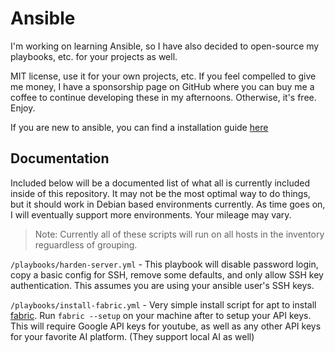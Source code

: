 # Ansible

I'm working on learning Ansible, so I have also decided to open-source my playbooks, etc. for your projects as well.

MIT license, use it for your own projects, etc. If you feel compelled to give me money, I have a sponsorship page on GitHub where you can buy me a coffee to continue developing these in my afternoons. Otherwise, it's free. Enjoy.

If you are new to ansible, you can find a installation guide [here](https://docs.ansible.com/ansible/latest/installation_guide/intro_installation.html#control-node-requirements)

## Documentation

Included below will be a documented list of what all is currently included inside of this repository. It may not be the most optimal way to do things, but it should work in Debian based environments currently. As time goes on, I will eventually support more environments. Your mileage may vary.

> Note: Currently all of these scripts will run on all hosts in the inventory reguardless of grouping.

`/playbooks/harden-server.yml` - This playbook will disable password login, copy a basic config for SSH, remove some defaults, and only allow SSH key authentication. This assumes you are using your ansible user's SSH keys.

`/playbooks/install-fabric.yml` - Very simple install script for apt to install [fabric](https://github.com/danielmiessler/fabric/tree/main). Run `fabric --setup` on your machine after to setup your API keys. This will require Google API keys for youtube, as well as any other API keys for your favorite AI platform. (They support local AI as well)
